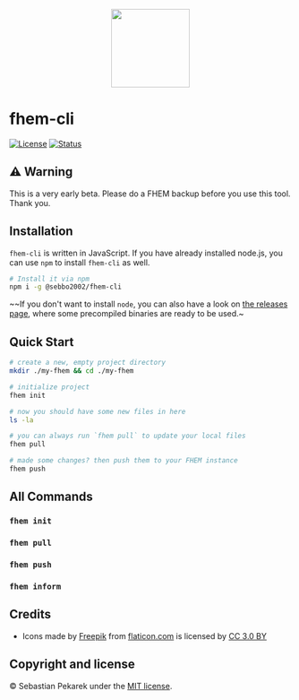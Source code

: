 <p align="center">
  <img width="140" height="140" src="https://d.sebbo.net/tools-NsTkJ9Zqkg.svg">
</p>

# fhem-cli

[![License](https://img.shields.io/badge/license-MIT-blue.svg?style=flat-square)](LICENSE)
[![Status](https://git-badges.sebbo.net/94/master/build)](https://static.sebbo.net/fhem-cli/test/report.html)


## ⚠️ Warning
This is a very early beta. Please do a FHEM backup before you use this tool. Thank you.

## Installation

`fhem-cli` is written in JavaScript. If you have already installed node.js, you can use `npm` to install `fhem-cli` as well.
```bash
# Install it via npm
npm i -g @sebbo2002/fhem-cli
```

~~If you don't want to install `node`, you can also have a look on [the releases page](https://github.com/sebbo2002/fhem-cli/releases), where some precompiled binaries are ready to be used.~


## Quick Start

```bash
# create a new, empty project directory
mkdir ./my-fhem && cd ./my-fhem

# initialize project
fhem init

# now you should have some new files in here
ls -la

# you can always run `fhem pull` to update your local files
fhem pull

# made some changes? then push them to your FHEM instance
fhem push
```


## All Commands

### `fhem init`

### `fhem pull`

### `fhem push`

### `fhem inform`



## Credits

- Icons made by [Freepik](http://www.freepik.com) from [flaticon.com](https://www.flaticon.com/) is licensed by [CC 3.0 BY](http://creativecommons.org/licenses/by/3.0/)


## Copyright and license

&copy; Sebastian Pekarek under the [MIT license](LICENSE).
